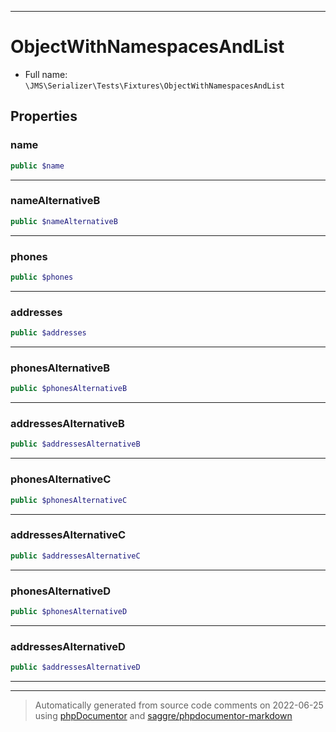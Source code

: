 ***

# ObjectWithNamespacesAndList





* Full name: `\JMS\Serializer\Tests\Fixtures\ObjectWithNamespacesAndList`



## Properties


### name



```php
public $name
```






***

### nameAlternativeB



```php
public $nameAlternativeB
```






***

### phones



```php
public $phones
```






***

### addresses



```php
public $addresses
```






***

### phonesAlternativeB



```php
public $phonesAlternativeB
```






***

### addressesAlternativeB



```php
public $addressesAlternativeB
```






***

### phonesAlternativeC



```php
public $phonesAlternativeC
```






***

### addressesAlternativeC



```php
public $addressesAlternativeC
```






***

### phonesAlternativeD



```php
public $phonesAlternativeD
```






***

### addressesAlternativeD



```php
public $addressesAlternativeD
```






***



***
> Automatically generated from source code comments on 2022-06-25 using [phpDocumentor](http://www.phpdoc.org/) and [saggre/phpdocumentor-markdown](https://github.com/Saggre/phpDocumentor-markdown)
